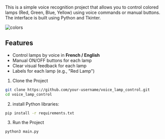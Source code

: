 This is a simple voice recognition project that allows you to control colored lamps (Red, Green, Blue, Yellow) using voice commands or manual buttons. The interface is built using Python and Tkinter.

![colors](https://github.com/user-attachments/assets/1db8c166-4841-4ca7-94f2-36110ff64f2c)


##  Features

- Control lamps by voice in **French / English**
- Manual ON/OFF buttons for each lamp
- Clear visual feedback for each lamp
- Labels for each lamp (e.g., "Red Lamp")




1. Clone the Project

```bash
git clone https://github.com/your-username/voice_lamp_control.git
cd voice_lamp_control
```

2. install Python libraries:

```bash
pip install -r requirements.txt
```

3. Run the Project
```bash
python3 main.py
```
